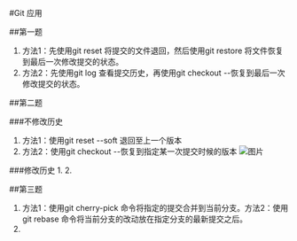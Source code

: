 #Git 应用

##第一题
1. 方法1：先使用git reset 将提交的文件退回，然后使用git restore 将文件恢复到最后一次修改提交的状态。
2. 方法2：先使用git log 查看提交历史，再使用git checkout <commit> --<filename>恢复到最后一次修改提交的状态。


##第二题

###不修改历史
1. 方法1：使用git reset --soft <commit>退回至上一个版本
2. 方法2：使用git checkout <commit> --<filename>恢复到指定某一次提交时候的版本
![图片](./home./ysx./图片./git1.png)

###修改历史
1. 
2. 

##第三题
1. 方法1：使用git cherry-pick 命令将指定的提交合并到当前分支。方法2：使用git rebase 命令将当前分支的改动放在指定分支的最新提交之后。
2. 
